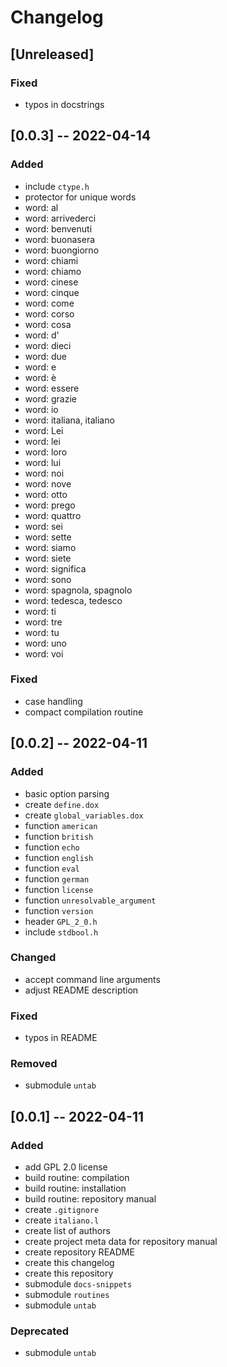 <!------------------------------------------------------------------------------
--
-- Copyright (C) 2022 Kevin Matthes
--
-- This program is free software; you can redistribute it and/or modify
-- it under the terms of the GNU General Public License as published by
-- the Free Software Foundation; either version 2 of the License, or
-- (at your option) any later version.
--
-- This program is distributed in the hope that it will be useful,
-- but WITHOUT ANY WARRANTY; without even the implied warranty of
-- MERCHANTABILITY or FITNESS FOR A PARTICULAR PURPOSE.  See the
-- GNU General Public License for more details.
--
-- You should have received a copy of the GNU General Public License along
-- with this program; if not, write to the Free Software Foundation, Inc.,
-- 51 Franklin Street, Fifth Floor, Boston, MA 02110-1301 USA.
--
----
--
--  FILE
--      CHANGELOG.md
--
--  BRIEF
--      The development history of this project.
--
--  AUTHOR
--      Kevin Matthes
--
--  COPYRIGHT
--      (C) 2022 Kevin Matthes.
--      This file is licensed GPL 2 as of June 1991.
--
--  DATE
--      2022
--
--  NOTE
--      See `LICENSE' for full license.
--      See `README.md' for project details.
--
------------------------------------------------------------------------------->

# Changelog

## [Unreleased]

### Fixed

* typos in docstrings

## [0.0.3] -- 2022-04-14

### Added

* include `ctype.h`
* protector for unique words
* word:  al
* word:  arrivederci
* word:  benvenuti
* word:  buonasera
* word:  buongiorno
* word:  chiami
* word:  chiamo
* word:  cinese
* word:  cinque
* word:  come
* word:  corso
* word:  cosa
* word:  d'
* word:  dieci
* word:  due
* word:  e
* word:  è
* word:  essere
* word:  grazie
* word:  io
* word:  italiana, italiano
* word:  Lei
* word:  lei
* word:  loro
* word:  lui
* word:  noi
* word:  nove
* word:  otto
* word:  prego
* word:  quattro
* word:  sei
* word:  sette
* word:  siamo
* word:  siete
* word:  significa
* word:  sono
* word:  spagnola, spagnolo
* word:  tedesca, tedesco
* word:  ti
* word:  tre
* word:  tu
* word:  uno
* word:  voi

### Fixed

* case handling
* compact compilation routine

## [0.0.2] -- 2022-04-11

### Added

* basic option parsing
* create `define.dox`
* create `global_variables.dox`
* function `american`
* function `british`
* function `echo`
* function `english`
* function `eval`
* function `german`
* function `license`
* function `unresolvable_argument`
* function `version`
* header `GPL_2_0.h`
* include `stdbool.h`

### Changed

* accept command line arguments
* adjust README description

### Fixed

* typos in README

### Removed

* submodule `untab`

## [0.0.1] -- 2022-04-11

### Added

* add GPL 2.0 license
* build routine:  compilation
* build routine:  installation
* build routine:  repository manual
* create `.gitignore`
* create `italiano.l`
* create list of authors
* create project meta data for repository manual
* create repository README
* create this changelog
* create this repository
* submodule `docs-snippets`
* submodule `routines`
* submodule `untab`

### Deprecated

* submodule `untab`

<!----------------------------------------------------------------------------->
